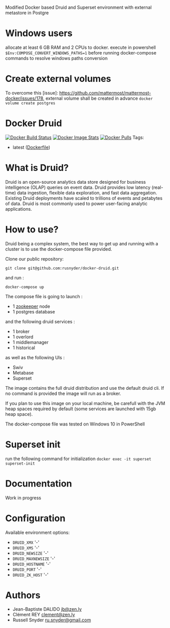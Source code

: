 Modified Docker based Druid and Superset environment with external metastore in Postgre

Windows users
=============
allocate at least 6 GB RAM and 2 CPUs to docker.
execute in powershell
`$Env:COMPOSE_CONVERT_WINDOWS_PATHS=1`
before running docker-compose commands to resolve windows paths conversion

Create external volumes
======================
To overcome this [issue]: https://github.com/mattermost/mattermost-docker/issues/178, external volume shall be created in advance
`docker volume create postgres`


Docker Druid
================

[![Docker Build Status](https://img.shields.io/docker/build/rusnyder/druid.svg)][dockerhub]
[![Docker Image Stats](https://images.microbadger.com/badges/image/rusnyder/druid.svg)](https://microbadger.com/images/rusnyder/druid)
[![Docker Pulls](https://img.shields.io/docker/pulls/rusnyder/druid.svg)][dockerhub]
Tags:

- latest ([Dockerfile](https://github.com/rusnyder/docker-druid/blob/master/Dockerfile))

[dockerhub]: https://hub.docker.com/r/rusnyder/druid

What is Druid?
==================

Druid is an open-source analytics data store designed for business intelligence (OLAP) queries on event data. Druid provides low latency (real-time) data ingestion, flexible data exploration, and fast data aggregation. Existing Druid deployments have scaled to trillions of events and petabytes of data. Druid is most commonly used to power user-facing analytic applications.


How to use?
===========

Druid being a complex system, the best way to get up and running with a cluster is to use the docker-compose file provided.

Clone our public repository:

```
git clone git@github.com:rusnyder/docker-druid.git
```

and run :

```
docker-compose up
```

The compose file is going to launch :

- 1 [zookeeper](https://hub.docker.com/r/znly/zookeeper/) node
- 1 postgres database

and the following druid services :

- 1 broker
- 1 overlord
- 1 middlemanager
- 1 historical

as well as the following UIs :

- Swiv
- Metabase
- Superset

The image contains the full druid distribution and use the default druid cli. If no command is provided the image will run as a broker.

If you plan to use this image on your local machine, be carefull with the JVM heap spaces required by default (some services are launched with 15gb heap space).

The docker-compose file was tested on Windows 10 in PowerShell

Superset init
==============
run the following command for initialization
`docker exec -it superset superset-init`



Documentation
=============

Work in progress

Configuration
=============

Available environment options:

- `DRUID_XMX` '-'
- `DRUID_XMS` '-'
- `DRUID_NEWSIZE` '-'
- `DRUID_MAXNEWSIZE` '-'
- `DRUID_HOSTNAME` '-'
- `DRUID_PORT` '-'
- `DRUID_ZK_HOST` '-'

Authors
=======

- Jean-Baptiste DALIDO <jb@zen.ly>
- Clément REY <clement@zen.ly>
- Russell Snyder <ru.snyder@gmail.com>
